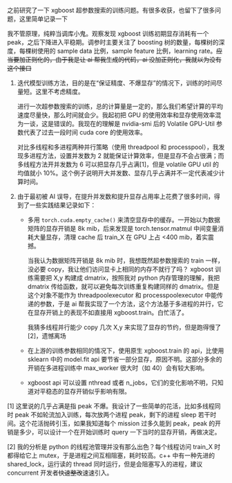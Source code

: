 之前研究了一下 xgboost 超参数搜索的训练问题。有很多收获，也留下了很多问题，这里简单记录一下

我不管原理，纯粹当调库小鬼。观察发现 xgboost 训练初期显存消耗有一个 peak，之后下降进入平稳期。调参时主要关注了 boosting 树的数量，每棵树的深度，每棵树使用的 sample data 比例，sample feature 比例，learning rate。~~应当要加正则化的，由于我是让 ai 帮我生成的代码，ai 没加正则化，我就以为没有这个接口~~

1. 迭代模型训练方法，目的是在“保证精度、不爆显存”的情况下，训练的时间尽量短。这里不考虑精度。

	进行一次超参数搜索的训练，总的计算量是一定的，那么我们希望计算的平均速度尽量快，那么时间就会少。我起初把 GPU 的使用效率和显存使用效率混为一谈，这是错误的。我现在的理解是 nvidia-smi 后的 Volatile GPU-Util 参数代表了过去一段时间 cuda core 的使用效率。

	对比多线程和多进程两种并行策略（使用 threadpool 和 processpool），我发现多进程方法，设置并发数为 2 就能保证计算效率，但是显存不会占很满；而多线程方法开并发数为 6 可以把显存几乎占满[1]，但是 volatile GPU util 的均值就小 10%。这个例子说明开大并发数、显存几乎占满并不一定代表减少计算时间。

2. 由于最初被 AI 误导，在提升并发数和提升显存占用率上花费了很多时间，得到了一些实践结果记录如下：

	- 多用 `torch.cuda.empty_cache()` 来清空显存中的缓存。一开始以为数据矩阵的显存开销是 8k mib，后来发现是 torch.tensor.matmul 中间变量消耗大量显存，清理 cache 后 train_X 在 GPU 上占 <400 mib，着实震撼。

		当我认为数据矩阵开销是 8k mib 时，我想既然超参数搜索的 train 一样，没必要 copy，我让他们访问显卡上相同的内存不就行了吗？ xgboost 训练需要把 X,y 构建成 dmatrix，按照我对 python 内存管理的理解，我把 dmatrix 传给函数，就可以避免每次训练重复构建同样的 dmatrix。但是这个对象不能作为 threadpoolexecutor 和 processpoolexecutor 中能传递的参数，于是 ai 帮我实现了一个方法，这个方法基于多进程的并行，它在显存开销上的表现不如直接用 xgboost.train。白忙活了。
		
		我猜多线程并行能少 copy 几次 X,y 来实现了显存的节约，但是跑得慢了[2]，遗憾离场
	
	- 在上游的训练参数相同的情况下，使用原生 xgboost.train 的 api，比使用 sklearn 中的 model.fit api 要节省一部分显存，原因不明。这部分多余的开销在多进程训练中 max_worker 很大时（如 40）会有较大影响。

	- xgboost api 可以设置 nthread 或者 n_jobs，它们的变化影响不明，只知道对平稳态的显存开销似乎影响有限。
		
[1] 这里说的几乎占满是指 peak 不爆。我设计了一些简单的花活，比如多线程同时 peak 不如轮流加入训练，每次放两个进程 peak，剩下的进程 sleep 若干时间。这个花活抛砖引玉，如果我知道每个 mission 过多久能到 peak，peak 的开销是多少，可以设计一个在开始训练时 query 一下当时的显存开销，再做决定。

[2] 我的分析是 python 的线程池管理并没有那么出色？每个线程访问 train_X 时都得给它上 mutex，于是进程之间互相阻塞，耗时较高。c++ 中有一种先进的 shared_lock，运行读的 thread 同时运行，但是会阻塞写入的进程，建议 concurrent 开发者~~快速整改~~速速引入。
